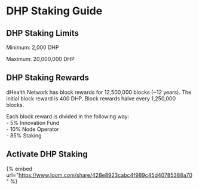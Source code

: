 # DHP Staking Guide

## DHP Staking Limits

Minimum: 2,000 DHP

Maximum: 20,000,000 DHP

## DHP Staking Rewards

dHealth Network has block rewards for 12,500,000 blocks (\~12 years). The initial block reward is 400 DHP. Block rewards halve every 1,250,000 blocks.&#x20;

Each block reward is divided in the following way:\
\- 5% Innovation Fund\
\- 10% Node Operator\
\- 85% Staking

## Activate DHP Staking

{% embed url="https://www.loom.com/share/428e8923cabc4f989c45d40785388a70" %}

